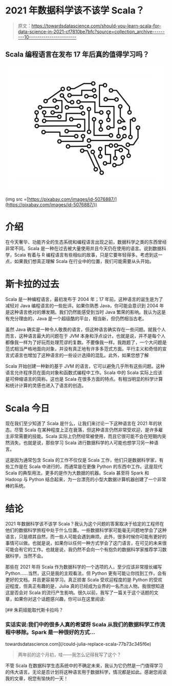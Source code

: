 # 2021 年数据科学该不该学 Scala？

> 原文：<https://towardsdatascience.com/should-you-learn-scala-for-data-science-in-2021-cf7810be7bfc?source=collection_archive---------10----------------------->

## Scala 编程语言在发布 17 年后真的值得学习吗？

![](img/148b234a66f5c7464a2ce6c8dfcc9e9b.png)

(img src =[https://pixabay.com/images/id-5076887/](https://pixabay.com/images/id-5076887/))

# 介绍

在今天奢华、功能齐全的生态系统和编程语言出现之前，数据科学之类的东西曾经非常不同。Scala 是一种在过去被大量使用并且今天仍在使用的语言。说到数据科学，Scala 有着与 R 编程语言有些相似的故事，只是它要年轻得多。考虑到这一点，如果我们想真正理解 Scala 在行业中的位置，我们可能需要从头开始。

# 斯卡拉的过去

Scala 是一种编程语言，最初发布于 2004 年；17 年前。这种语言的诞生是为了减轻对 Java 编程语言的一些批评。如果你熟悉 Java，你可能会意识到 2004 年是这种语言绝对的爆发期。我们仍然能感受到当时 Java 繁荣的影响。我认为这是有充分理由的，Java 是一个超级酷的平台，相当新，但仍然相当古老。

虽然 Java 确实是一种令人敬畏的语言，但这种语言确实存在一些问题。就我个人而言，这种语言最大的问题在于 JVM 本身和浮点设计。也就是说，并不是每个人都像我一样为了好玩而处理荒谬的复数。不要像我一样。我跑题了，一个大问题是范式相当严格地面向对象，并没有真正地有许多多范式方面。平行主义和奇怪的宣言式语言也增加了这种语言的一些设计选择的混乱。此外，如果您想了解

Scala 开始创建一种新的基于 JVM 的语言，它可以避免几乎所有这些问题。这种语言允许程序员在面向对象和函数式编程中工作。Scala 中的 Scala 实际上应该是可伸缩语言的简称。这也是 Scala 在很多方面的特点。有相当明显的科学计算和统计计算的灵感也进入了语言的创造。

# Scala 今日

现在我们至少知道了 Scala 是什么，让我们来讨论一下这种语言在 2021 年的状态。尽管 Scala 在某种程度上正在衰落，但这种语言仍然非常受欢迎，是许多雇主非常需要的技能。Scala 实际上仍然经常被使用，而且它很可能不会在短期内突然消失。也就是说，那些学习 Scala 进行数据科学的人可能也想学习另一种语言。

这是因为通常包含 Scala 的工作不仅仅是 Scala 工作，他们只是数据科学家，有些工作是在 Scala 中进行的，而通常是在更像 Python 的东西中工作。这是现代 Scala 的典型用法，更多的是作为大数据的机器。Scala 甚至将 Spark 和 Hadoop 与 Python 结合起来，为一台漂亮的小型大数据计算机器创建了一个非常棒的系统。

# 结论

2021 年数据科学该不该学 Scala？我认为这个问题的答案取决于给定的工程师在他们的数据科学旅程中处于什么位置。一些数据科学家可能毫无问题地学会了这种语言，只是顺其自然，而一些人可能会遇到麻烦。此外，很多时候你可能有更好的事情可以做。也就是说，如果你以任何一种方式学会了这门语言，在可见的未来很可能会有它的工作。也就是说，我仍然不会向一个有抱负的数据科学家推荐学习数据科学，当然不会。

那些在 2021 年将 Scala 作为数据科学的一个选项的人，至少应该非常擅长编写 Python……当然，这只是我的主观看法，但 Python 更有可能让你找到工作，会有更好的文档，并且更容易学习。真正损害 Scala 受欢迎程度的是 Python 的受欢迎程度，但真正有趣的是，Julia 真的已经成为业界的一名杰出人物。我很想知道这是否会对 Scala 的流行产生影响。很久以前，我写了一篇关于这个话题的文章，如果你对这个话题感兴趣，你可以在这里阅读:

[](/could-julia-replace-scala-77b73c345f6e) [## 朱莉娅能取代斯卡拉吗？

### 实话实说:我们中的很多人真的希望将 Scala 从我们的数据科学工作流程中移除。Spark 是一种很好的方式…

towardsdatascience.com](/could-julia-replace-scala-77b73c345f6e) 

> 两年前的这个月初，哇——我怎么记得我写了这个？

不管 Scala 在数据科学生态系统中的不确定未来，我认为它仍然是一门值得学习的伟大语言。无论是否计划将这种语言用于数据科学，情况都是如此。感谢您阅读我的文章，祝您有愉快的一天！